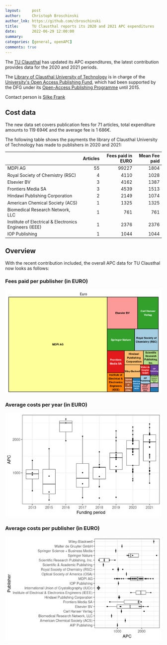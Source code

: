 ```yaml
---
layout:     post
author:     Christoph Broschinski
author_lnk: https://github.com/cbroschinski
title:      TU Clausthal reports its 2020 and 2021 APC expenditures
date:       2022-06-29 12:00:00
summary:    
categories: [general, openAPC]
comments: true
---
```





The [TU Clausthal](https://www.tu-clausthal.de/en/) has updated its APC expenditures, the latest contribution provides data for the 2020 and 2021 periods.

The [Library of Clausthal University of Technology](https://www.ub.tu-clausthal.de/en/) is in charge of the [University's Open Access Publishing Fund](https://www.ub.tu-clausthal.de/en/publishing-open-access/publish-open-access/publication-fund), which had been supported by the DFG under its [Open-Access Publishing Programme](https://www.dfg.de/en/research_funding/programmes/infrastructure/lis/open_access/infrastructure_funding/index.html#4) until 2015.

Contact person is [Silke Frank](mailto:silke.frank@tu-clausthal.de)

## Cost data



The new data set covers publication fees for 71 articles, total expenditure amounts to 119 694€ and the average fee is 1 686€.

The following table shows the payments the library of Clausthal University of Technology has made to publishers in 2020 and 2021:


|                                                       | Articles| Fees paid in EURO| Mean Fee paid|
|:------------------------------------------------------|--------:|-----------------:|-------------:|
|MDPI AG                                                |       55|             99227|          1804|
|Royal Society of Chemistry (RSC)                       |        4|              4110|          1028|
|Elsevier BV                                            |        3|              4162|          1387|
|Frontiers Media SA                                     |        3|              4539|          1513|
|Hindawi Publishing Corporation                         |        2|              2149|          1074|
|American Chemical Society (ACS)                        |        1|              1325|          1325|
|Biomedical Research Network, LLC                       |        1|               761|           761|
|Institute of Electrical & Electronics Engineers (IEEE) |        1|              2376|          2376|
|IOP Publishing                                         |        1|              1044|          1044|

## Overview

With the recent contribution included, the overall APC data for TU Clausthal now looks as follows:

### Fees paid per publisher (in EURO)

![plot of chunk tree_clausthal_2022_06_29_full](/figure/tree_clausthal_2022_06_29_full-1.png)

###  Average costs per year (in EURO)

![plot of chunk box_clausthal_2022_06_29_year_full](/figure/box_clausthal_2022_06_29_year_full-1.png)

###  Average costs per publisher (in EURO)

![plot of chunk box_clausthal_2022_06_29_publisher_full](/figure/box_clausthal_2022_06_29_publisher_full-1.png)
